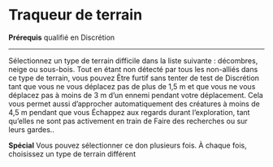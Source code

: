 # Traqueur de terrain

<p><strong>Prérequis</strong> qualifié en Discrétion</p>
<hr>
<p>Sélectionnez un type de terrain difficile dans la liste suivante : décombres, neige ou sous-bois. Tout en étant non détecté par tous les non-alliés dans ce type de terrain, vous pouvez Être furtif sans tenter de test de Discrétion tant que vous ne vous déplacez pas de plus de 1,5 m et que vous ne vous déplacez pas à moins de 3 m d’un ennemi pendant votre déplacement. Cela vous permet aussi d’approcher automatiquement des créatures à moins de 4,5 m pendant que vous Échappez aux regards durant l’exploration, tant qu’elles ne sont pas activement en train de Faire des recherches ou sur leurs gardes..</p>
<p><strong>Spécial</strong> Vous pouvez sélectionner ce don plusieurs fois. À chaque fois, choisissez un type de terrain différent</p>